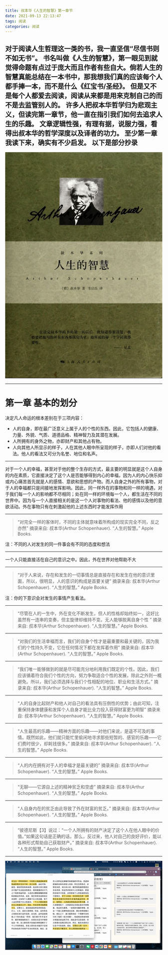 ```yaml
---
title: 叔本华《人生的智慧》第一章节
date: 2021-09-13 22:13:47
tags: 阅读
categories: 阅读
---
```

对于阅读人生哲理这一类的书，我一直坚信“尽信书则不如无书”。
书名叫做《人生的智慧》，第一眼见到就觉得命题有点过于庞大而且作者有些自大。倘若人生的智慧真能总结在一本书中，那我想我们真的应该每个人都手捧一本，而不是什么《红宝书/圣经》。
但是又不是每个人都爱去阅读，阅读从来都是用来克制自己的而不是去监管别人的。
许多人把叔本华哲学归为悲观主义，但读完第一章节，他一直在指引我们如何去追求人生的乐趣。
文章逻辑性强，有理有据，说服力强，看得出叔本华的哲学深度以及译者的功力。
至少第一章我读下来，确实有不少启发。
以下是部分抄录
---
![叔本华人生的智慧](/img/20210913/renshengdezhihui.png)

---
 # 第一章 基本的划分

决定凡人命运的根本差别在于三项内容：
- 人的自身，即在最广泛意义上属于人的个性的东西。因此，它包括人的健康、力量、外貌、气质、道德品格、精神智力及其潜在发展。
- 人所拥有的身外之物，亦即财产和其他占有物。
- 人向其他人所显示的样子，人在其他人眼中所呈现的样子，亦即人们对他的看法。他人的看法又可分为名誉、地位和名声。

---
对于一个人的幸福，甚至对于他的整个生存的方式，最主要的明显就是这个人自身的内在素质，它直接决定了这个人是否能够得到内心的幸福，因为人的内心快乐抑或内心痛苦首先就是人的感情、意欲和思想的产物。而人自身之外的所有事物，对于人的幸福都只是间接地发挥影响。因此，同一样外在的事物和同一样的境遇，对于我们每一个人的影响都不尽相同；处在同一样的环境每一个人，都生活在不同的世界中。因为与一个人直接相关的是这一个人对事物的看法、他的感情以及他的意欲活动。外在事物只有在刺激起他的上述东西时才能发挥作用

---
> “对完全一样的客体时，不同的主体就意味着所构成的现实完全不同，反之亦然”
摘录来自: 叔本华(Arthur Schopenhauer). “人生的智慧。” Apple Books. 

注：不同的人对发生的同一件事会有不同的态度和想法

---
一个人只能直接活在自己的意识之中。因此，外在世界对他帮助不大

---
   > “对于人来说，存在和发生的一切事情总是直接存在和发生在他的意识里面，所以，很明显，人的意识的构成是首要关键”
摘录来自: 叔本华(Arthur Schopenhauer). “人生的智慧。” Apple Books.
 
注：你的下意识会对发生的事情产生看法。

---
> “尽管在人的一生中，外在变化不断发生，但人的性格却始终如一，这好比虽然有一连串的变奏，但主旋律却维持不变。无人能够脱离自身个性 ”
摘录来自: 叔本华(Arthur Schopenhauer). “人生的智慧。” Apple Books. 

---
> “对我们的生活幸福而言，我们的自身个性才是最重要和最关键的，因为我们的个性持久不变，它在任何情况下都在发挥着作用”
摘录来自: 叔本华(Arthur Schopenhauer). “人生的智慧。” Apple Books. 

---
>“我们唯一能够做到的就是尽可能充分地利用我们既定的个性。因此，我们应该循着符合我们个性的方向，努力争取适合个性的发展，除此之外则一概避免。所以，我们必须选择与我们个性相配的地位、职业和生活方式。”
摘录来自: 叔本华(Arthur Schopenhauer). “人生的智慧。” Apple Books. 

---
>“人的自身比起财产和他人对自己的看法具有压倒性的优势；由此可知，注重保持身体健康和发挥个人自身才能比全力投入获得财富更为明智”
摘录来自: 叔本华(Arthur Schopenhauer). “人生的智慧。” Apple Books. 
---
>“人生最高的乐趣——精神方面的乐趣——对他们来说，是遥不可及的事情。既然如此，他们就只能忙里偷闲地寻求那些短暂的、感官的乐趣——它们费时很少，却耗钱很多。”
摘录来自: 叔本华(Arthur Schopenhauer). “人生的智慧。” Apple Books. 
---
>“人的内在拥有对于人的幸福才是最关键的”
摘录来自: 叔本华(Arthur Schopenhauer). “人生的智慧。” Apple Books. 
---
>“无聊——它源自上述的精神贫乏和空虚”
摘录来自: 叔本华(Arthur Schopenhauer). “人生的智慧。” Apple Books. 
---
>“人自身内在的贫乏由此导致了外在财富的贫乏。”
摘录来自: 叔本华(Arthur Schopenhauer). “人生的智慧。” Apple Books. 
---
>“彼德尼斯【3】说过：“一个人所拥有的财产决定了这个人在他人眼中的价值。”如果这句话是正确的话，那么，反过来，他人对自己的良好评价，能以各种形式帮助自己获取财产。”
摘录来自: 叔本华(Arthur Schopenhauer). “人生的智慧。” Apple Books. 
---
![今日阅读](/img/20210913/renshengdezhihui2.png)
